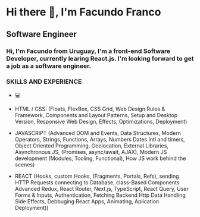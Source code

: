 # Hi there 👋, I'm Facundo Franco
## Software Engineer

### Hi, I'm Facundo from Uruguay, I'm a front-end Software Developer, currently learing React.js. I'm looking forward to get a job as a software engineer.

### SKILLS AND EXPERIENCE

* 💻
  
* HTML / CSS: (Floats, FlexBox, CSS Grid, Web Design Rules & Framework, Components and Layout Patterns, Setup and Desktop Version, Responsive Web Design, Effects, Optimizations, Deployment)

* JAVASCRIPT (Advanced DOM and Events, Data Structures, Modern Operators, Strings, Functions, Arrays, Numbers Dates Intl and timers, Object Oriented Programming, Geolocation, External Libraries, Asynchronous JS, (Promises, async/await, AJAX), Modern JS development (Modules, Tooling, Functional), How JS work behind the scenes)

* REACT (Hooks, custom Hooks, (Fragments, Portals, Refs), sending HTTP Requests connecting to Database, class-Based Components Advanced Redux, React Router, Next.js, TypeScript, React Query, User Forms & Inputs, Authentication, Fetching Backend Http Data Handling Side Effects, Debbuging React Apps, Animating, Aplication Deployment))
